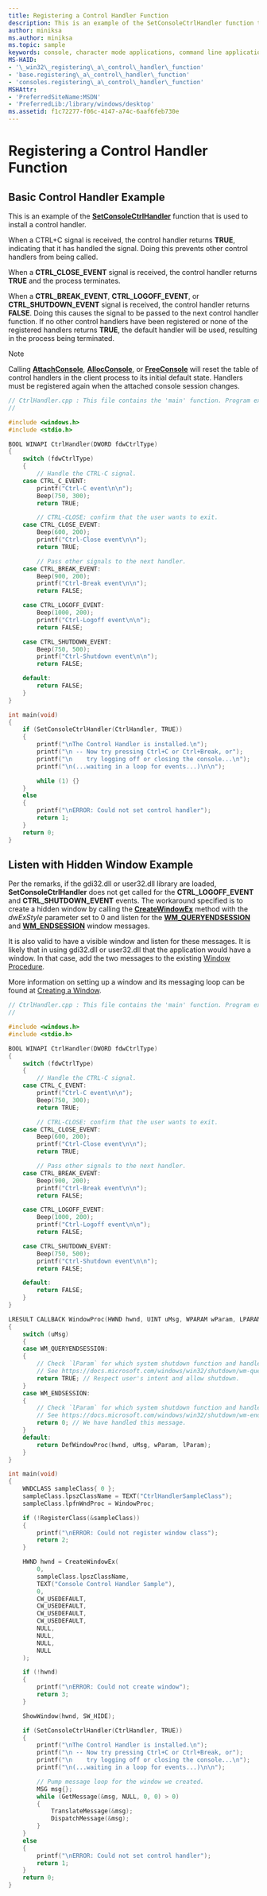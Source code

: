 ```yaml
---
title: Registering a Control Handler Function
description: This is an example of the SetConsoleCtrlHandler function that is used to install a control handler.
author: miniksa
ms.author: miniksa
ms.topic: sample
keywords: console, character mode applications, command line applications, terminal applications, console api
MS-HAID:
- '\_win32\_registering\_a\_control\_handler\_function'
- 'base.registering\_a\_control\_handler\_function'
- 'consoles.registering\_a\_control\_handler\_function'
MSHAttr:
- 'PreferredSiteName:MSDN'
- 'PreferredLib:/library/windows/desktop'
ms.assetid: f1c72277-f06c-4147-a74c-6aaf6feb730e
---
```


# Registering a Control Handler Function

## Basic Control Handler Example

This is an example of the [**SetConsoleCtrlHandler**](setconsolectrlhandler.md) function that is used to install a control handler.

When a CTRL+C signal is received, the control handler returns **TRUE**, indicating that it has handled the signal. Doing this prevents other control handlers from being called.

When a **CTRL\_CLOSE\_EVENT** signal is received, the control handler returns **TRUE** and the process terminates.

When a **CTRL\_BREAK\_EVENT**, **CTRL\_LOGOFF\_EVENT**, or **CTRL\_SHUTDOWN\_EVENT** signal is received, the control handler returns **FALSE**. Doing this causes the signal to be passed to the next control handler function. If no other control handlers have been registered or none of the registered handlers returns **TRUE**, the default handler will be used, resulting in the process being terminated.

> [!NOTE]
> Calling [**AttachConsole**](attachconsole.md), [**AllocConsole**](allocconsole.md), or [**FreeConsole**](freeconsole.md) will reset the table of control handlers in the client process to its initial default state. Handlers must be registered again when the attached console session changes.

```C
// CtrlHandler.cpp : This file contains the 'main' function. Program execution begins and ends there.
//

#include <windows.h>
#include <stdio.h>

BOOL WINAPI CtrlHandler(DWORD fdwCtrlType)
{
    switch (fdwCtrlType)
    {
        // Handle the CTRL-C signal.
    case CTRL_C_EVENT:
        printf("Ctrl-C event\n\n");
        Beep(750, 300);
        return TRUE;

        // CTRL-CLOSE: confirm that the user wants to exit.
    case CTRL_CLOSE_EVENT:
        Beep(600, 200);
        printf("Ctrl-Close event\n\n");
        return TRUE;

        // Pass other signals to the next handler.
    case CTRL_BREAK_EVENT:
        Beep(900, 200);
        printf("Ctrl-Break event\n\n");
        return FALSE;

    case CTRL_LOGOFF_EVENT:
        Beep(1000, 200);
        printf("Ctrl-Logoff event\n\n");
        return FALSE;

    case CTRL_SHUTDOWN_EVENT:
        Beep(750, 500);
        printf("Ctrl-Shutdown event\n\n");
        return FALSE;

    default:
        return FALSE;
    }
}

int main(void)
{
    if (SetConsoleCtrlHandler(CtrlHandler, TRUE))
    {
        printf("\nThe Control Handler is installed.\n");
        printf("\n -- Now try pressing Ctrl+C or Ctrl+Break, or");
        printf("\n    try logging off or closing the console...\n");
        printf("\n(...waiting in a loop for events...)\n\n");

        while (1) {}
    }
    else
    {
        printf("\nERROR: Could not set control handler");
        return 1;
    }
    return 0;
}
```

## Listen with Hidden Window Example

Per the remarks, if the gdi32.dll or user32.dll library are loaded,  **SetConsoleCtrlHandler** does not get called for the **CTRL\_LOGOFF\_EVENT** and **CTRL\_SHUTDOWN\_EVENT** events. The workaround specified is to create a hidden window by calling the [**CreateWindowEx**](/windows/win32/api/winuser/nf-winuser-createwindowexa) method with the *dwExStyle* parameter set to 0 and listen for the  [**WM\_QUERYENDSESSION**](/windows/win32/shutdown/wm-queryendsession) and [**WM\_ENDSESSION**](/windows/win32/shutdown/wm-endsession) window messages.

It is also valid to have a visible window and listen for these messages. It is likely that in using gdi32.dll or user32.dll that the application would have a window. In that case, add the two messages to the existing [Window Procedure](/windows/win32/winmsg/using-window-procedures).

More information on setting up a window and its messaging loop can be found at [Creating a Window](/windows/win32/learnwin32/creating-a-window).

```C
// CtrlHandler.cpp : This file contains the 'main' function. Program execution begins and ends there.
//

#include <windows.h>
#include <stdio.h>

BOOL WINAPI CtrlHandler(DWORD fdwCtrlType)
{
    switch (fdwCtrlType)
    {
        // Handle the CTRL-C signal.
    case CTRL_C_EVENT:
        printf("Ctrl-C event\n\n");
        Beep(750, 300);
        return TRUE;

        // CTRL-CLOSE: confirm that the user wants to exit.
    case CTRL_CLOSE_EVENT:
        Beep(600, 200);
        printf("Ctrl-Close event\n\n");
        return TRUE;

        // Pass other signals to the next handler.
    case CTRL_BREAK_EVENT:
        Beep(900, 200);
        printf("Ctrl-Break event\n\n");
        return FALSE;

    case CTRL_LOGOFF_EVENT:
        Beep(1000, 200);
        printf("Ctrl-Logoff event\n\n");
        return FALSE;

    case CTRL_SHUTDOWN_EVENT:
        Beep(750, 500);
        printf("Ctrl-Shutdown event\n\n");
        return FALSE;

    default:
        return FALSE;
    }
}

LRESULT CALLBACK WindowProc(HWND hwnd, UINT uMsg, WPARAM wParam, LPARAM lParam)
{
    switch (uMsg)
    {
    case WM_QUERYENDSESSION:
    {
        // Check `lParam` for which system shutdown function and handle events.
        // See https://docs.microsoft.com/windows/win32/shutdown/wm-queryendsession
        return TRUE; // Respect user's intent and allow shutdown.
    }
    case WM_ENDSESSION:
    {
        // Check `lParam` for which system shutdown function and handle events.
        // See https://docs.microsoft.com/windows/win32/shutdown/wm-endsession
        return 0; // We have handled this message.
    }
    default:
        return DefWindowProc(hwnd, uMsg, wParam, lParam);
    }
}

int main(void)
{
    WNDCLASS sampleClass{ 0 };
    sampleClass.lpszClassName = TEXT("CtrlHandlerSampleClass");
    sampleClass.lpfnWndProc = WindowProc;

    if (!RegisterClass(&sampleClass))
    {
        printf("\nERROR: Could not register window class");
        return 2;
    }

    HWND hwnd = CreateWindowEx(
        0,
        sampleClass.lpszClassName,
        TEXT("Console Control Handler Sample"),
        0,
        CW_USEDEFAULT,
        CW_USEDEFAULT,
        CW_USEDEFAULT,
        CW_USEDEFAULT,
        NULL,
        NULL,
        NULL,
        NULL
    );

    if (!hwnd)
    {
        printf("\nERROR: Could not create window");
        return 3;
    }

    ShowWindow(hwnd, SW_HIDE);

    if (SetConsoleCtrlHandler(CtrlHandler, TRUE))
    {
        printf("\nThe Control Handler is installed.\n");
        printf("\n -- Now try pressing Ctrl+C or Ctrl+Break, or");
        printf("\n    try logging off or closing the console...\n");
        printf("\n(...waiting in a loop for events...)\n\n");

        // Pump message loop for the window we created.
        MSG msg{};
        while (GetMessage(&msg, NULL, 0, 0) > 0)
        {
            TranslateMessage(&msg);
            DispatchMessage(&msg);
        }
    }
    else
    {
        printf("\nERROR: Could not set control handler");
        return 1;
    }
    return 0;
}
```
